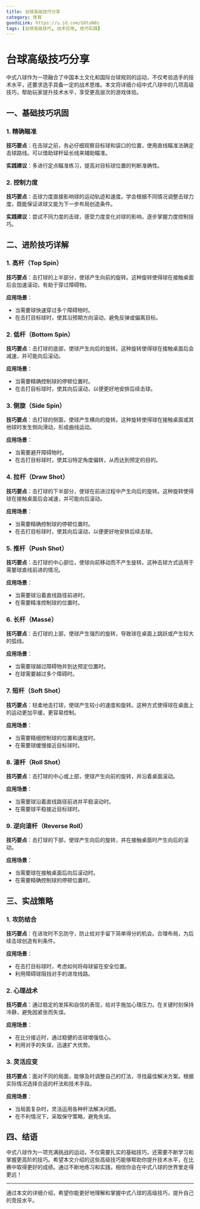 ```yaml
---
title: 台球高级技巧分享
category: 体育
goodsLink: https://u.jd.com/GOtuN8s
tags: [台球高级技巧, 战术应用, 技巧实践]
---
```

# 台球高级技巧分享

中式八球作为一项融合了中国本土文化和国际台球规则的运动，不仅考验选手的技术水平，还要求选手具备一定的战术思维。本文将详细介绍中式八球中的几项高级技巧，帮助玩家提升技术水平，享受更高层次的游戏体验。

## 一、基础技巧巩固

### 1. 精确瞄准

**技巧要点**：在击球之前，务必仔细观察目标球和袋口的位置，使用直线瞄准法确定击球路线。可以借助球杆延长线来辅助瞄准。

**实践建议**：多进行定点瞄准练习，提高对目标球位置的判断准确性。

### 2. 控制力度

**技巧要点**：击球力度直接影响球的运动轨迹和速度。学会根据不同情况调整击球力度，既能保证进球又能为下一步布局创造条件。

**实践建议**：尝试不同力度的击球，感受力度变化对球的影响，逐步掌握力度控制技巧。

## 二、进阶技巧详解

### 1. 高杆（Top Spin）

**技巧要点**：击打球的上半部分，使球产生向前的旋转。这种旋转使得球在接触桌面后会加速滚动，有助于穿过障碍物。

**应用场景**：

- 当需要球快速穿过多个障碍物时。
- 在击打目标球时，使其沿预期方向滚动，避免反弹或偏离目标。

### 2. 低杆（Bottom Spin）

**技巧要点**：击打球的底部，使球产生向后的旋转。这种旋转使得球在接触桌面后会减速，并可能向后滚动。

**应用场景**：

- 当需要精确控制球的停顿位置时。
- 在击打目标球时，使其向后滚动，以便更好地安排后续击球。

### 3. 侧旋（Side Spin）

**技巧要点**：击打球的侧面，使球产生横向的旋转。这种旋转使得球在接触桌面或其他球时发生侧向滑动，形成曲线运动。

**应用场景**：

- 当需要避开障碍物时。
- 在击打目标球时，使其沿特定角度偏转，从而达到预定的目的。

### 4. 拉杆（Draw Shot）

**技巧要点**：击打球的下半部分，使球在前进过程中产生向后的旋转。这种旋转使得球在接触桌面后会减速，并可能向后滚动。

**应用场景**：

- 当需要精确控制球的停顿位置时。
- 在击打目标球时，使其向后滚动，以便更好地安排后续击球。

### 5. 推杆（Push Shot）

**技巧要点**：击打球的中心部位，使球向前移动而不产生旋转。这种击球方式适用于需要球直线前进的情况。

**应用场景**：

- 当需要球沿着直线路径前进时。
- 在需要精准控制球的位置时。

### 6. 长杆（Massé）

**技巧要点**：击打球的上部，使球产生强烈的旋转，导致球在桌面上跳跃或产生较大的弧线。

**应用场景**：

- 当需要球越过障碍物并到达预定位置时。
- 在球需要越过多个障碍时。

### 7. 短杆（Soft Shot）

**技巧要点**：轻柔地击打球，使球产生较小的速度和旋转。这种方式使得球在桌面上的运动更加平缓，更容易控制。

**应用场景**：

- 当需要精细控制球的位置和速度时。
- 在需要球缓慢接近目标球时。

### 8. 滚杆（Roll Shot）

**技巧要点**：击打球的中心或上部，使球产生向前的旋转，并沿着桌面滚动。

**应用场景**：

- 当需要球沿着直线路径前进并平稳滚动时。
- 在需要球平稳接近目标球时。

### 9. 逆向滚杆（Reverse Roll）

**技巧要点**：击打球的下部，使球产生向后的旋转，并在接触桌面时产生向后的滚动。

**应用场景**：

- 当需要球在接触桌面后向后滚动时。
- 在需要精确控制球的停顿位置时。

## 三、实战策略

### 1. 攻防结合

**技巧要点**：在进攻时不忘防守，防止给对手留下简单得分的机会。合理布局，为后续击球创造有利条件。

**应用场景**：

- 在击打目标球时，考虑如何将母球留在安全位置。
- 利用障碍球阻挡对手的进攻线路。

### 2. 心理战术

**技巧要点**：通过稳定的发挥和自信的表现，给对手施加心理压力。在关键时刻保持冷静，避免因紧张而失误。

**应用场景**：

- 在比分接近时，通过稳健的击球增强信心。
- 利用对手的失误，迅速扩大优势。

### 3. 灵活应变

**技巧要点**：面对不同的局面，能够及时调整自己的打法，寻找最佳解决方案。根据实际情况选择合适的杆法和技术手段。

**应用场景**：

- 当局面复杂时，灵活运用各种杆法解决问题。
- 在不利情况下，采取保守策略，避免失误。

## 四、结语

中式八球作为一项充满挑战的运动，不仅需要扎实的基础技巧，还需要不断学习和掌握更高阶的技巧。希望本文介绍的这些高级技巧能够帮助你提升技术水平，在比赛中取得更好的成绩。通过不断地练习和实践，相信你会在中式八球的世界里走得更远！

---

通过本文的详细介绍，希望你能更好地理解和掌握中式八球的高级技巧，提升自己的竞技水平。
